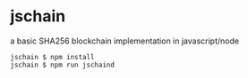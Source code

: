 # jschain
a basic SHA256 blockchain implementation in javascript/node

``` 
jschain $ npm install
jschain $ npm run jschaind 
```


